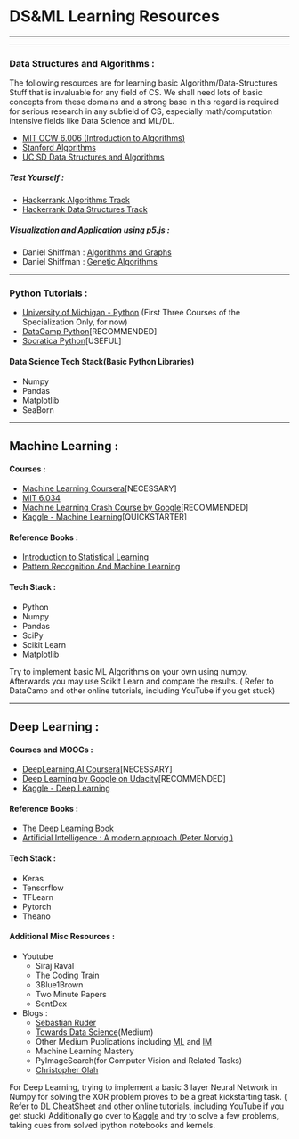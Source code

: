 # DS&ML Learning Resources
---
---
### Data Structures and Algorithms :
The following resources are for learning basic Algorithm/Data-Structures Stuff that is invaluable for any field of CS. We shall need lots of basic concepts from these domains and a strong base in this regard is required for serious research in any subfield of CS, especially math/computation intensive fields like Data Science and ML/DL.
* [MIT OCW 6.006 (Introduction to Algorithms)]( https://ocw.mit.edu/courses/electrical-engineering-and-computer-science/6-006-introduction-to-algorithms-fall-2011/lecture-videos/ )
* [Stanford Algorithms]( https://www.coursera.org/specializations/algorithms )
* [UC SD Data Structures and Algorithms]( https://www.coursera.org/specializations/data-structures-algorithms )  

##### Test Yourself :
* [Hackerrank Algorithms Track]( https://www.hackerrank.com/domains/algorithms )
* [Hackerrank Data Structures Track]( https://www.hackerrank.com/domains/data-structures )
##### Visualization and Application using p5.js : 
* Daniel Shiffman : [Algorithms and Graphs]( https://www.youtube.com/playlist?list=PLRqwX-V7Uu6bePNiZLnglXUp2LXIjlCdb )
* Daniel Shiffman : [Genetic Algorithms]( https://www.youtube.com/playlist?list=PLRqwX-V7Uu6bw4n02JP28QDuUdNi3EXxJ )

---
### Python Tutorials :
* [University of Michigan - Python]( https://www.coursera.org/specializations/python ) (First Three Courses of the Specialization Only, for now)
* [DataCamp Python]( https://www.datacamp.com/ )[RECOMMENDED]
* [Socratica Python]( https://www.youtube.com/playlist?list=PLi01XoE8jYohWFPpC17Z-wWhPOSuh8Er- )[USEFUL]


#### Data Science Tech Stack(Basic Python Libraries)
* Numpy
* Pandas
* Matplotlib
* SeaBorn
---
## Machine Learning :

#### Courses :
* [Machine Learning Coursera]( https://www.coursera.org/learn/machine-learning )[NECESSARY]
* [MIT 6.034]( https://ocw.mit.edu/courses/electrical-engineering-and-computer-science/6-034-artificial-intelligence-fall-2010/lecture-videos/ )
* [Machine Learning Crash Course by Google]( https://developers.google.com/machine-learning/crash-course/ )[RECOMMENDED]
* [Kaggle - Machine Learning]( https://www.kaggle.com/learn/machine-learning )[QUICKSTARTER]

#### Reference Books :
* [Introduction to Statistical Learning]( https://www-bcf.usc.edu/~gareth/ISL/ISLR%20Seventh%20Printing.pdf )
* [Pattern Recognition And Machine Learning]( http://users.isr.ist.utl.pt/~wurmd/Livros/school/Bishop%20-%20Pattern%20Recognition%20And%20Machine%20Learning%20-%20Springer%20%202006.pdf )


#### Tech Stack : 
* Python
* Numpy
* Pandas
* SciPy
* Scikit Learn
* Matplotlib

Try to implement basic ML Algorithms on your own using numpy. Afterwards you may use Scikit Learn and compare the results.
( Refer to DataCamp and other online tutorials, including YouTube if you get stuck)

---
## Deep Learning :

#### Courses and MOOCs :
* [DeepLearning.AI Coursera]( https://www.coursera.org/specializations/deep-learning )[NECESSARY]
* [Deep Learning by Google on Udacity]( https://in.udacity.com/course/deep-learning--ud730-india )[RECOMMENDED]
* [Kaggle - Deep Learning]( https://www.kaggle.com/learn/deep-learning ) 

#### Reference Books :
* [The Deep Learning Book]( https://www.deeplearningbook.org/ )
* [Artificial Intelligence : A modern approach (Peter Norvig )]( https://www.cin.ufpe.br/~tfl2/artificial-intelligence-modern-approach.9780131038059.25368.pdf )


#### Tech Stack : 
* Keras
* Tensorflow
* TFLearn
* Pytorch
* Theano

#### Additional Misc Resources : 
* Youtube
    * Siraj Raval
    * The Coding Train
    * 3Blue1Brown
    * Two Minute Papers
    * SentDex 
* Blogs :
    * [Sebastian Ruder]( http://ruder.io/ )
    * [Towards Data Science]( https://towardsdatascience.com/ )(Medium)
    * Other Medium Publications including [ML]( https://machinelearnings.co/ ) and [IM]( https://medium.com/intuitionmachine )
    * Machine Learning Mastery
    * PyImageSearch(for Computer Vision and Related Tasks)
    * [Christopher Olah]( http://colah.github.io/ )

For Deep Learning, trying to implement a basic 3 layer Neural Network in Numpy for solving the XOR problem proves to be a great kickstarting task.
( Refer to [DL CheatSheet]( https://stanford.edu/~shervine/teaching/cs-229/cheatsheet-deep-learning ) and other online tutorials, including YouTube if you get stuck)
Additionally go over to [Kaggle]( https://www.kaggle.com/ ) and try to solve a few problems, taking cues from solved ipython notebooks and kernels.

